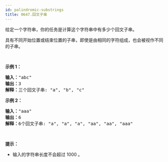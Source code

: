 ```yaml
---
id: palindromic-substrings
title: 0647.回文子串
---
```

给定一个字符串，你的任务是计算这个字符串中有多少个回文子串。

具有不同开始位置或结束位置的子串，即使是由相同的字符组成，也会被视作不同的子串。

 

**示例 1：**


<pre><strong>输入：</strong>&#34;abc&#34;<br/><strong>输出：</strong>3<br/><strong>解释：</strong>三个回文子串: &#34;a&#34;, &#34;b&#34;, &#34;c&#34;<br/></pre>

**示例 2：**


<pre><strong>输入：</strong>&#34;aaa&#34;<br/><strong>输出：</strong>6<br/><strong>解释：</strong>6个回文子串: &#34;a&#34;, &#34;a&#34;, &#34;a&#34;, &#34;aa&#34;, &#34;aa&#34;, &#34;aaa&#34;</pre>

 

**提示：**


- 输入的字符串长度不会超过 1000 。
